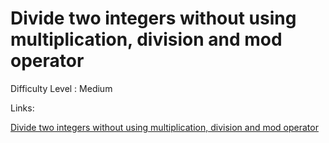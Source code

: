 # Divide two integers without using multiplication, division and mod operator

Difficulty Level : Medium

Links:

[Divide two integers without using multiplication, division and mod operator](https://www.geeksforgeeks.org/problems/division-without-using-multiplication-division-and-mod-operator/0)